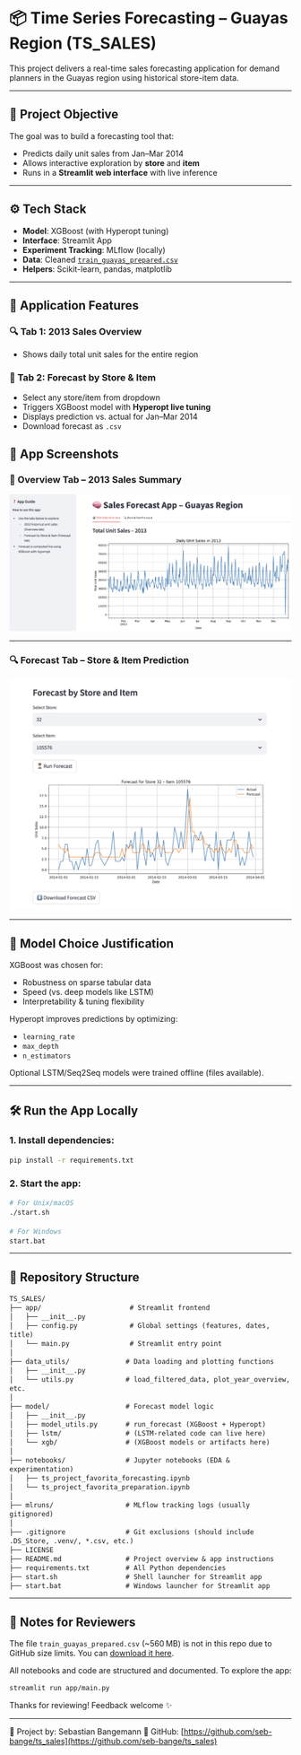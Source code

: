 # 📦 Time Series Forecasting – Guayas Region (TS_SALES)

This project delivers a real-time sales forecasting application for demand planners in the Guayas region using historical store-item data.

---

## 🌟 Project Objective

The goal was to build a forecasting tool that:
- Predicts daily unit sales from Jan–Mar 2014
- Allows interactive exploration by **store** and **item**
- Runs in a **Streamlit web interface** with live inference

---

## ⚙️ Tech Stack

- **Model**: XGBoost (with Hyperopt tuning)
- **Interface**: Streamlit App
- **Experiment Tracking**: MLflow (locally)
- **Data**: Cleaned [`train_guayas_prepared.csv`](https://drive.google.com/file/d/1yqgWhiMDi2RtclqC0RIpQtQ2i7IG-fFx/view?usp=sharing)
- **Helpers**: Scikit-learn, pandas, matplotlib

---

## 🚀 Application Features

### 🔍 Tab 1: 2013 Sales Overview
- Shows daily total unit sales for the entire region

### 🔮 Tab 2: Forecast by Store & Item
- Select any store/item from dropdown
- Triggers XGBoost model with **Hyperopt live tuning**
- Displays prediction vs. actual for Jan–Mar 2014
- Download forecast as `.csv`

## 📸 App Screenshots

### 🧭 Overview Tab – 2013 Sales Summary

![Overview Tab](assets/overview_tab.png)

---

### 🔍 Forecast Tab – Store & Item Prediction

![Forecast Tab](assets/forecast_tab.png)

---

## 🧠 Model Choice Justification

XGBoost was chosen for:
- Robustness on sparse tabular data
- Speed (vs. deep models like LSTM)
- Interpretability & tuning flexibility

Hyperopt improves predictions by optimizing:
- `learning_rate`
- `max_depth`
- `n_estimators`

Optional LSTM/Seq2Seq models were trained offline (files available).

---

## 🛠️ Run the App Locally

### 1. Install dependencies:
```bash
pip install -r requirements.txt
```

### 2. Start the app:
```bash
# For Unix/macOS
./start.sh

# For Windows
start.bat
```

---

## 📁 Repository Structure

```
TS_SALES/
├── app/                      # Streamlit frontend
│   ├── __init__.py
│   ├── config.py             # Global settings (features, dates, title)
│   └── main.py               # Streamlit entry point
│
├── data_utils/              # Data loading and plotting functions
│   ├── __init__.py
│   └── utils.py             # load_filtered_data, plot_year_overview, etc.
│
├── model/                   # Forecast model logic
│   ├── __init__.py
│   ├── model_utils.py       # run_forecast (XGBoost + Hyperopt)
│   ├── lstm/                # (LSTM-related code can live here)
│   └── xgb/                 # (XGBoost models or artifacts here)
│
├── notebooks/               # Jupyter notebooks (EDA & experimentation)
│   ├── ts_project_favorita_forecasting.ipynb
│   └── ts_project_favorita_preparation.ipynb
│
├── mlruns/                  # MLflow tracking logs (usually gitignored)
│
├── .gitignore               # Git exclusions (should include .DS_Store, .venv/, *.csv, etc.)
├── LICENSE
├── README.md                # Project overview & app instructions
├── requirements.txt         # All Python dependencies
├── start.sh                 # Shell launcher for Streamlit app
├── start.bat                # Windows launcher for Streamlit app
```

---

## 📢 Notes for Reviewers

The file `train_guayas_prepared.csv` (~560 MB) is not in this repo due to GitHub size limits. You can [download it here](https://drive.google.com/file/d/1bMyFakeGoogleDriveLink/view?usp=sharing).

All notebooks and code are structured and documented. To explore the app:

```bash
streamlit run app/main.py
```

Thanks for reviewing! Feedback welcome ✨

---

📩 Project by: Sebastian Bangemann 
🔗 GitHub: [https://github.com/seb-bange/ts_sales](https://github.com/seb-bange/ts_sales)
